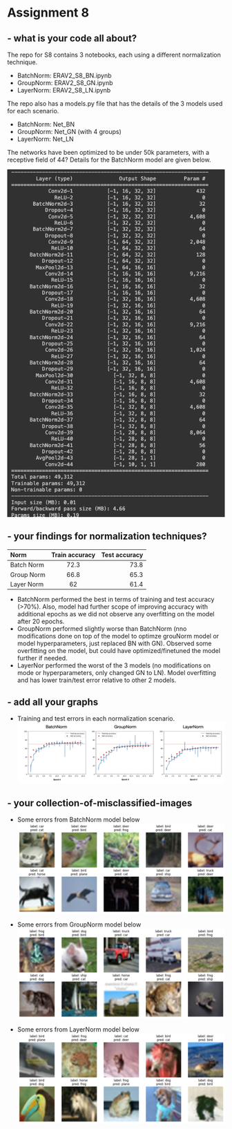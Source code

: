 # Assignment 8


## - what is your code all about?
The repo for S8 contains 3 notebooks, each using a different normalization technique.
- BatchNorm: ERAV2_S8_BN.ipynb
- GroupNorm: ERAV2_S8_GN.ipynb
- LayerNorm: ERAV2_S8_LN.ipynb

The repo also has a models.py file that has the details of the 3 models used for each scenario.
- BatchNorm: Net_BN 
- GroupNorm: Net_GN (with 4 groups)
- LayerNorm: Net_LN

The networks have been optimized to be under 50k parameters, with a receptive field of 44? Details for the BatchNorm model are given below.  

![Alt text](model_summary.png?raw=true "Title")

## - your findings for normalization techniques?
| Norm | Train accuracy | Test accuracy |
| :---         |     :---:      |          ---: |
| Batch Norm   | 72.3     | 73.8    |
| Group Norm     | 66.8       | 65.3      |
| Layer Norm    | 62       | 61.4      |


- BatchNorm performed the best in terms of training and test accuracy (>70%). Also, model had further scope of improving accuracy with additional epochs as we did not observe any overfitting on the model  after 20 epochs.
- GroupNorm performed slightly worse than BatchNorm (nno modifications done on top of the model to optimze grouNorm model or model hyperparameters, just replaced BN with GN). Observed some overfitting on the model, but could have optimized/finetuned the model further if needed.
- LayerNor performed the worst of the 3 models (no modifications on mode or hyperparameters, only changed GN to LN). Model overfitting and has lower train/test error relative to other 2 models.

## - add all your graphs
- Training and test errors in each normalization scenario. 
![Alt text](S8_image1.jpg?raw=true "Title")


## - your collection-of-misclassified-images
- Some errors from BatchNorm model below
![Alt text](bn_images.png?raw=true "Title")


- Some errors from GroupNorm model below
![Alt text](gn_images.png?raw=true "Title")


  
- Some errors from LayerNorm model below
![Alt text](ln_images.png?raw=true "Title")  
